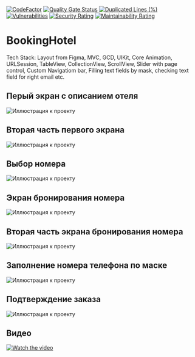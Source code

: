 [![CodeFactor](https://www.codefactor.io/repository/github/quasaryy/bookinghotel/badge)](https://www.codefactor.io/repository/github/quasaryy/bookinghotel)
[![Quality Gate Status](https://sonarcloud.io/api/project_badges/measure?project=Quasaryy_BookingHotel&metric=alert_status)](https://sonarcloud.io/summary/new_code?id=Quasaryy_BookingHotel)
[![Duplicated Lines (%)](https://sonarcloud.io/api/project_badges/measure?project=Quasaryy_BookingHotel&metric=duplicated_lines_density)](https://sonarcloud.io/summary/new_code?id=Quasaryy_BookingHotel)
[![Vulnerabilities](https://sonarcloud.io/api/project_badges/measure?project=Quasaryy_BookingHotel&metric=vulnerabilities)](https://sonarcloud.io/summary/new_code?id=Quasaryy_BookingHotel)
[![Security Rating](https://sonarcloud.io/api/project_badges/measure?project=Quasaryy_BookingHotel&metric=security_rating)](https://sonarcloud.io/summary/new_code?id=Quasaryy_BookingHotel)
[![Maintainability Rating](https://sonarcloud.io/api/project_badges/measure?project=Quasaryy_BookingHotel&metric=sqale_rating)](https://sonarcloud.io/summary/new_code?id=Quasaryy_BookingHotel)

# BookingHotel
Tech Stack: Layout from Figma, MVC, GCD, UIKit, Core Animation, URLSession, TableView, CollectionView, ScrollView, Slider with page control, Custom Navigatiom bar, Filling text fields by mask, checking text field for right email etc.

## Перый экран с описанием отеля
![Иллюстрация к проекту](https://github.com/Quasaryy/BookingHotel/blob/main/1.png)

## Вторая часть первого экрана
![Иллюстрация к проекту](https://github.com/Quasaryy/BookingHotel/blob/main/2.png)

## Выбор номера
![Иллюстрация к проекту](https://github.com/Quasaryy/BookingHotel/blob/main/3.png)

## Экран бронирования номера
![Иллюстрация к проекту](https://github.com/Quasaryy/BookingHotel/blob/main/4.png)

## Вторая часть экрана бронирования номера
![Иллюстрация к проекту](https://github.com/Quasaryy/BookingHotel/blob/main/5.png)

## Заполнение номера телефона по маске
![Иллюстрация к проекту](https://github.com/Quasaryy/BookingHotel/blob/main/6.png)

## Подтверждение заказа
![Иллюстрация к проекту](https://github.com/Quasaryy/BookingHotel/blob/main/7.png)

## Видео
[![Watch the video](https://img.youtube.com/vi/rn5XewMEbSs/maxresdefault.jpg)](https://youtu.be/rn5XewMEbSs)
